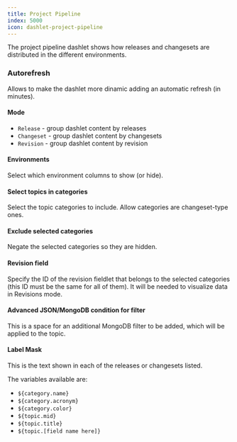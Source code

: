 ```yaml
---
title: Project Pipeline
index: 5000
icon: dashlet-project-pipeline
---
```


The project pipeline dashlet shows how releases and changesets are distributed in the different environments.

### Autorefresh

Allows to make the dashlet more dinamic adding an automatic refresh (in minutes).

#### Mode

- `Release` - group dashlet content by releases
- `Changeset` - group dashlet content by changesets
- `Revision` - group dashlet content by revision

#### Environments

Select which environment columns to show (or hide).

#### Select topics in categories

Select the topic categories to include. Allow categories are changeset-type ones.

#### Exclude selected categories

Negate the selected categories so they are hidden.

#### Revision field

Specify the ID of the revision fieldlet that belongs to the selected categories (this ID must be the same for all of them). It will be needed to visualize data in Revisions mode.

#### Advanced JSON/MongoDB condition for filter

This is a space for an additional MongoDB filter to be added, which will be applied to the topic.

#### Label Mask

This is the text shown in each of the releases or changesets listed.

The variables available are:

- `${category.name}`
- `${category.acronym}`
- `${category.color}`
- `${topic.mid}`
- `${topic.title}`
- `${topic.[field name here]}`
